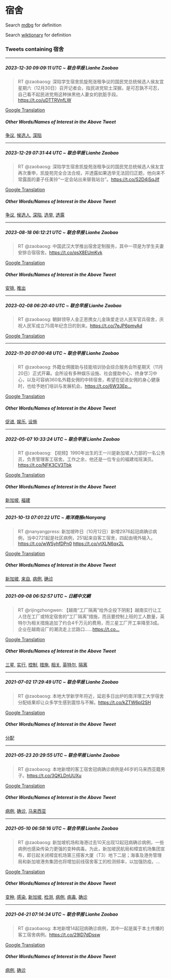 # 宿舍

Search [mdbg](https://www.mdbg.net/chinese/dictionary?page=worddict&wdrst=0&wdqb=宿舍) for definition

Search [wiktionary](https://en.wiktionary.org/wiki/宿舍) for definition

### Tweets containing 宿舍

___
##### 2023-12-30 09:09:11 UTC ~ 联合早报 Lianhe Zaobao
> RT @zaobaosg: 深陷学生宿舍凯旋苑涨租争议的国民党总统候选人侯友宜星期六（12月30日）召开记者会，指民进党软土深掘，是可忍孰不可忍， 自己看不起民进党用这种抹黑他人妻女的肮脏手段。https://t.co/uDTTRVnfLW

[Google Translation](https://translate.google.com/?hi=en&tab=TT&sl=zh-CN&tl=en&op=translate&text=RT+%40zaobaosg%3A+%E6%B7%B1%E9%99%B7%E5%AD%A6%E7%94%9F%E5%AE%BF%E8%88%8D%E5%87%AF%E6%97%8B%E8%8B%91%E6%B6%A8%E7%A7%9F%E4%BA%89%E8%AE%AE%E7%9A%84%E5%9B%BD%E6%B0%91%E5%85%9A%E6%80%BB%E7%BB%9F%E5%80%99%E9%80%89%E4%BA%BA%E4%BE%AF%E5%8F%8B%E5%AE%9C%E6%98%9F%E6%9C%9F%E5%85%AD%EF%BC%8812%E6%9C%8830%E6%97%A5%EF%BC%89%E5%8F%AC%E5%BC%80%E8%AE%B0%E8%80%85%E4%BC%9A%EF%BC%8C%E6%8C%87%E6%B0%91%E8%BF%9B%E5%85%9A%E8%BD%AF%E5%9C%9F%E6%B7%B1%E6%8E%98%EF%BC%8C%E6%98%AF%E5%8F%AF%E5%BF%8D%E5%AD%B0%E4%B8%8D%E5%8F%AF%E5%BF%8D%EF%BC%8C+%E8%87%AA%E5%B7%B1%E7%9C%8B%E4%B8%8D%E8%B5%B7%E6%B0%91%E8%BF%9B%E5%85%9A%E7%94%A8%E8%BF%99%E7%A7%8D%E6%8A%B9%E9%BB%91%E4%BB%96%E4%BA%BA%E5%A6%BB%E5%A5%B3%E7%9A%84%E8%82%AE%E8%84%8F%E6%89%8B%E6%AE%B5%E3%80%82https%3A%2F%2Ft.co%2FuDTTRVnfLW)
##### Other Words/Names of Interest in the Above Tweet
[争议](争议.md), [候选人](候选人.md), [深陷](深陷.md)
___
##### 2023-12-29 07:31:44 UTC ~ 联合早报 Lianhe Zaobao
> RT @zaobaosg: 深陷学生宿舍凯旋苑涨租争议的国民党总统候选人侯友宜再次重申，凯旋苑完全合法合规，并透露如果选举无法回归正题，他向来不常露面的妻子任美铃“一定会站出来替我站台”。https://t.co/S2D4jSqJIf

[Google Translation](https://translate.google.com/?hi=en&tab=TT&sl=zh-CN&tl=en&op=translate&text=RT+%40zaobaosg%3A+%E6%B7%B1%E9%99%B7%E5%AD%A6%E7%94%9F%E5%AE%BF%E8%88%8D%E5%87%AF%E6%97%8B%E8%8B%91%E6%B6%A8%E7%A7%9F%E4%BA%89%E8%AE%AE%E7%9A%84%E5%9B%BD%E6%B0%91%E5%85%9A%E6%80%BB%E7%BB%9F%E5%80%99%E9%80%89%E4%BA%BA%E4%BE%AF%E5%8F%8B%E5%AE%9C%E5%86%8D%E6%AC%A1%E9%87%8D%E7%94%B3%EF%BC%8C%E5%87%AF%E6%97%8B%E8%8B%91%E5%AE%8C%E5%85%A8%E5%90%88%E6%B3%95%E5%90%88%E8%A7%84%EF%BC%8C%E5%B9%B6%E9%80%8F%E9%9C%B2%E5%A6%82%E6%9E%9C%E9%80%89%E4%B8%BE%E6%97%A0%E6%B3%95%E5%9B%9E%E5%BD%92%E6%AD%A3%E9%A2%98%EF%BC%8C%E4%BB%96%E5%90%91%E6%9D%A5%E4%B8%8D%E5%B8%B8%E9%9C%B2%E9%9D%A2%E7%9A%84%E5%A6%BB%E5%AD%90%E4%BB%BB%E7%BE%8E%E9%93%83%E2%80%9C%E4%B8%80%E5%AE%9A%E4%BC%9A%E7%AB%99%E5%87%BA%E6%9D%A5%E6%9B%BF%E6%88%91%E7%AB%99%E5%8F%B0%E2%80%9D%E3%80%82https%3A%2F%2Ft.co%2FS2D4jSqJIf)
##### Other Words/Names of Interest in the Above Tweet
[争议](争议.md), [候选人](候选人.md), [深陷](深陷.md), [选举](选举.md), [透露](透露.md)
___
##### 2023-08-18 06:12:21 UTC ~ 联合早报 Lianhe Zaobao
> RT @zaobaosg: 中国武汉大学推出宿舍定制服务，其中一项是为学生夫妻安排合宿宿舍。https://t.co/qsX8EUmKvk

[Google Translation](https://translate.google.com/?hi=en&tab=TT&sl=zh-CN&tl=en&op=translate&text=RT+%40zaobaosg%3A+%E4%B8%AD%E5%9B%BD%E6%AD%A6%E6%B1%89%E5%A4%A7%E5%AD%A6%E6%8E%A8%E5%87%BA%E5%AE%BF%E8%88%8D%E5%AE%9A%E5%88%B6%E6%9C%8D%E5%8A%A1%EF%BC%8C%E5%85%B6%E4%B8%AD%E4%B8%80%E9%A1%B9%E6%98%AF%E4%B8%BA%E5%AD%A6%E7%94%9F%E5%A4%AB%E5%A6%BB%E5%AE%89%E6%8E%92%E5%90%88%E5%AE%BF%E5%AE%BF%E8%88%8D%E3%80%82https%3A%2F%2Ft.co%2FqsX8EUmKvk)
##### Other Words/Names of Interest in the Above Tweet
[安排](安排.md), [推出](推出.md)
___
##### 2023-02-08 06:20:40 UTC ~ 联合早报 Lianhe Zaobao
> RT @zaobaosg: 朝鲜领导人金正恩携女儿金珠爱走访人民军官兵宿舍，庆祝人民军成立75周年纪念日的到来。https://t.co/7eJP6pmyAd

[Google Translation](https://translate.google.com/?hi=en&tab=TT&sl=zh-CN&tl=en&op=translate&text=RT+%40zaobaosg%3A+%E6%9C%9D%E9%B2%9C%E9%A2%86%E5%AF%BC%E4%BA%BA%E9%87%91%E6%AD%A3%E6%81%A9%E6%90%BA%E5%A5%B3%E5%84%BF%E9%87%91%E7%8F%A0%E7%88%B1%E8%B5%B0%E8%AE%BF%E4%BA%BA%E6%B0%91%E5%86%9B%E5%AE%98%E5%85%B5%E5%AE%BF%E8%88%8D%EF%BC%8C%E5%BA%86%E7%A5%9D%E4%BA%BA%E6%B0%91%E5%86%9B%E6%88%90%E7%AB%8B75%E5%91%A8%E5%B9%B4%E7%BA%AA%E5%BF%B5%E6%97%A5%E7%9A%84%E5%88%B0%E6%9D%A5%E3%80%82https%3A%2F%2Ft.co%2F7eJP6pmyAd)
___
##### 2022-11-20 07:00:48 UTC ~ 联合早报 Lianhe Zaobao
> RT @zaobaosg: 外籍女佣援助与技能培训协会综合服务会所星期天（11月20日）正式开幕。会所设有多种娱乐设施、社会援助中心、终身学习中心，以及可容纳360名外籍女佣的中转宿舍，希望在促进女佣的身心健康时，也给予她们培训与发展机会。https://t.co/6W33Ep…

[Google Translation](https://translate.google.com/?hi=en&tab=TT&sl=zh-CN&tl=en&op=translate&text=RT+%40zaobaosg%3A+%E5%A4%96%E7%B1%8D%E5%A5%B3%E4%BD%A3%E6%8F%B4%E5%8A%A9%E4%B8%8E%E6%8A%80%E8%83%BD%E5%9F%B9%E8%AE%AD%E5%8D%8F%E4%BC%9A%E7%BB%BC%E5%90%88%E6%9C%8D%E5%8A%A1%E4%BC%9A%E6%89%80%E6%98%9F%E6%9C%9F%E5%A4%A9%EF%BC%8811%E6%9C%8820%E6%97%A5%EF%BC%89%E6%AD%A3%E5%BC%8F%E5%BC%80%E5%B9%95%E3%80%82%E4%BC%9A%E6%89%80%E8%AE%BE%E6%9C%89%E5%A4%9A%E7%A7%8D%E5%A8%B1%E4%B9%90%E8%AE%BE%E6%96%BD%E3%80%81%E7%A4%BE%E4%BC%9A%E6%8F%B4%E5%8A%A9%E4%B8%AD%E5%BF%83%E3%80%81%E7%BB%88%E8%BA%AB%E5%AD%A6%E4%B9%A0%E4%B8%AD%E5%BF%83%EF%BC%8C%E4%BB%A5%E5%8F%8A%E5%8F%AF%E5%AE%B9%E7%BA%B3360%E5%90%8D%E5%A4%96%E7%B1%8D%E5%A5%B3%E4%BD%A3%E7%9A%84%E4%B8%AD%E8%BD%AC%E5%AE%BF%E8%88%8D%EF%BC%8C%E5%B8%8C%E6%9C%9B%E5%9C%A8%E4%BF%83%E8%BF%9B%E5%A5%B3%E4%BD%A3%E7%9A%84%E8%BA%AB%E5%BF%83%E5%81%A5%E5%BA%B7%E6%97%B6%EF%BC%8C%E4%B9%9F%E7%BB%99%E4%BA%88%E5%A5%B9%E4%BB%AC%E5%9F%B9%E8%AE%AD%E4%B8%8E%E5%8F%91%E5%B1%95%E6%9C%BA%E4%BC%9A%E3%80%82https%3A%2F%2Ft.co%2F6W33Ep%E2%80%A6)
##### Other Words/Names of Interest in the Above Tweet
[促进](促进.md), [娱乐](娱乐.md), [设施](设施.md)
___
##### 2022-05-07 10:33:24 UTC ~ 联合早报 Lianhe Zaobao
> RT @zaobaosg: 【视频】1990年出生的王一川是新加坡人力部的一名公务员，负责管理客工宿舍。工作之余，他还是一位专业的福建戏班演员。 https://t.co/NFK3CV3Tbk

[Google Translation](https://translate.google.com/?hi=en&tab=TT&sl=zh-CN&tl=en&op=translate&text=RT+%40zaobaosg%3A+%E3%80%90%E8%A7%86%E9%A2%91%E3%80%911990%E5%B9%B4%E5%87%BA%E7%94%9F%E7%9A%84%E7%8E%8B%E4%B8%80%E5%B7%9D%E6%98%AF%E6%96%B0%E5%8A%A0%E5%9D%A1%E4%BA%BA%E5%8A%9B%E9%83%A8%E7%9A%84%E4%B8%80%E5%90%8D%E5%85%AC%E5%8A%A1%E5%91%98%EF%BC%8C%E8%B4%9F%E8%B4%A3%E7%AE%A1%E7%90%86%E5%AE%A2%E5%B7%A5%E5%AE%BF%E8%88%8D%E3%80%82%E5%B7%A5%E4%BD%9C%E4%B9%8B%E4%BD%99%EF%BC%8C%E4%BB%96%E8%BF%98%E6%98%AF%E4%B8%80%E4%BD%8D%E4%B8%93%E4%B8%9A%E7%9A%84%E7%A6%8F%E5%BB%BA%E6%88%8F%E7%8F%AD%E6%BC%94%E5%91%98%E3%80%82+https%3A%2F%2Ft.co%2FNFK3CV3Tbk)
##### Other Words/Names of Interest in the Above Tweet
[新加坡](新加坡.md), [福建](福建.md)
___
##### 2021-10-13 07:01:22 UTC ~ 南洋商报eNanyang
> RT @nanyangpress: 新加坡昨日（10月12日）新增2976起冠病确诊病例，当中2721起是社区病例，251起来自客工宿舍，四起由境外输入。 https://t.co/wWSyhfDPn0 https://t.co/vtXLN6qx2L

[Google Translation](https://translate.google.com/?hi=en&tab=TT&sl=zh-CN&tl=en&op=translate&text=RT+%40nanyangpress%3A+%E6%96%B0%E5%8A%A0%E5%9D%A1%E6%98%A8%E6%97%A5%EF%BC%8810%E6%9C%8812%E6%97%A5%EF%BC%89%E6%96%B0%E5%A2%9E2976%E8%B5%B7%E5%86%A0%E7%97%85%E7%A1%AE%E8%AF%8A%E7%97%85%E4%BE%8B%EF%BC%8C%E5%BD%93%E4%B8%AD2721%E8%B5%B7%E6%98%AF%E7%A4%BE%E5%8C%BA%E7%97%85%E4%BE%8B%EF%BC%8C251%E8%B5%B7%E6%9D%A5%E8%87%AA%E5%AE%A2%E5%B7%A5%E5%AE%BF%E8%88%8D%EF%BC%8C%E5%9B%9B%E8%B5%B7%E7%94%B1%E5%A2%83%E5%A4%96%E8%BE%93%E5%85%A5%E3%80%82+https%3A%2F%2Ft.co%2FwWSyhfDPn0+https%3A%2F%2Ft.co%2FvtXLN6qx2L)
##### Other Words/Names of Interest in the Above Tweet
[新加坡](新加坡.md), [来自](来自.md), [病例](病例.md), [确诊](确诊.md)
___
##### 2021-09-08 06:52:57 UTC ~ 日經中文網
> RT @rijingzhongwen: 【越南“工厂隔离”给外企投下阴影】越南实行让工人住在工厂或特定宿舍的“工厂隔离”措施，而且要控制上班的工人数量，英特尔为相关措施追加了约合4千万元的费用，而三星工厂开工率降至3成。企业在越南设厂的潮流走上岔路口……https://t.co…

[Google Translation](https://translate.google.com/?hi=en&tab=TT&sl=zh-CN&tl=en&op=translate&text=RT+%40rijingzhongwen%3A+%E3%80%90%E8%B6%8A%E5%8D%97%E2%80%9C%E5%B7%A5%E5%8E%82%E9%9A%94%E7%A6%BB%E2%80%9D%E7%BB%99%E5%A4%96%E4%BC%81%E6%8A%95%E4%B8%8B%E9%98%B4%E5%BD%B1%E3%80%91%E8%B6%8A%E5%8D%97%E5%AE%9E%E8%A1%8C%E8%AE%A9%E5%B7%A5%E4%BA%BA%E4%BD%8F%E5%9C%A8%E5%B7%A5%E5%8E%82%E6%88%96%E7%89%B9%E5%AE%9A%E5%AE%BF%E8%88%8D%E7%9A%84%E2%80%9C%E5%B7%A5%E5%8E%82%E9%9A%94%E7%A6%BB%E2%80%9D%E6%8E%AA%E6%96%BD%EF%BC%8C%E8%80%8C%E4%B8%94%E8%A6%81%E6%8E%A7%E5%88%B6%E4%B8%8A%E7%8F%AD%E7%9A%84%E5%B7%A5%E4%BA%BA%E6%95%B0%E9%87%8F%EF%BC%8C%E8%8B%B1%E7%89%B9%E5%B0%94%E4%B8%BA%E7%9B%B8%E5%85%B3%E6%8E%AA%E6%96%BD%E8%BF%BD%E5%8A%A0%E4%BA%86%E7%BA%A6%E5%90%884%E5%8D%83%E4%B8%87%E5%85%83%E7%9A%84%E8%B4%B9%E7%94%A8%EF%BC%8C%E8%80%8C%E4%B8%89%E6%98%9F%E5%B7%A5%E5%8E%82%E5%BC%80%E5%B7%A5%E7%8E%87%E9%99%8D%E8%87%B33%E6%88%90%E3%80%82%E4%BC%81%E4%B8%9A%E5%9C%A8%E8%B6%8A%E5%8D%97%E8%AE%BE%E5%8E%82%E7%9A%84%E6%BD%AE%E6%B5%81%E8%B5%B0%E4%B8%8A%E5%B2%94%E8%B7%AF%E5%8F%A3%E2%80%A6%E2%80%A6https%3A%2F%2Ft.co%E2%80%A6)
##### Other Words/Names of Interest in the Above Tweet
[三星](三星.md), [实行](实行.md), [控制](控制.md), [措施](措施.md), [相关](相关.md), [英特尔](英特尔.md), [隔离](隔离.md)
___
##### 2021-07-02 17:29:49 UTC ~ 联合早报 Lianhe Zaobao
> RT @zaobaosg: 本地大学新学年将近，延宕多日出炉的南洋理工大学宿舍分配结果却让众多学生感到震惊与不解。https://t.co/kZTW6pI2SH

[Google Translation](https://translate.google.com/?hi=en&tab=TT&sl=zh-CN&tl=en&op=translate&text=RT+%40zaobaosg%3A+%E6%9C%AC%E5%9C%B0%E5%A4%A7%E5%AD%A6%E6%96%B0%E5%AD%A6%E5%B9%B4%E5%B0%86%E8%BF%91%EF%BC%8C%E5%BB%B6%E5%AE%95%E5%A4%9A%E6%97%A5%E5%87%BA%E7%82%89%E7%9A%84%E5%8D%97%E6%B4%8B%E7%90%86%E5%B7%A5%E5%A4%A7%E5%AD%A6%E5%AE%BF%E8%88%8D%E5%88%86%E9%85%8D%E7%BB%93%E6%9E%9C%E5%8D%B4%E8%AE%A9%E4%BC%97%E5%A4%9A%E5%AD%A6%E7%94%9F%E6%84%9F%E5%88%B0%E9%9C%87%E6%83%8A%E4%B8%8E%E4%B8%8D%E8%A7%A3%E3%80%82https%3A%2F%2Ft.co%2FkZTW6pI2SH)
##### Other Words/Names of Interest in the Above Tweet
[分配](分配.md)
___
##### 2021-05-23 20:29:55 UTC ~ 联合早报 Lianhe Zaobao
> RT @zaobaosg: 本地新增的客工宿舍冠病确诊病例是46岁的马来西亚籍男子。https://t.co/3QKLDnUUXu

[Google Translation](https://translate.google.com/?hi=en&tab=TT&sl=zh-CN&tl=en&op=translate&text=RT+%40zaobaosg%3A+%E6%9C%AC%E5%9C%B0%E6%96%B0%E5%A2%9E%E7%9A%84%E5%AE%A2%E5%B7%A5%E5%AE%BF%E8%88%8D%E5%86%A0%E7%97%85%E7%A1%AE%E8%AF%8A%E7%97%85%E4%BE%8B%E6%98%AF46%E5%B2%81%E7%9A%84%E9%A9%AC%E6%9D%A5%E8%A5%BF%E4%BA%9A%E7%B1%8D%E7%94%B7%E5%AD%90%E3%80%82https%3A%2F%2Ft.co%2F3QKLDnUUXu)
##### Other Words/Names of Interest in the Above Tweet
[病例](病例.md), [确诊](确诊.md), [马来西亚](马来西亚.md)
___
##### 2021-05-10 06:58:16 UTC ~ 联合早报 Lianhe Zaobao
> RT @zaobaosg: 新加坡机场和海港过去10天出现12起冠病确诊病例，一些病例也感染传染力更强的变种病毒。为此，新加坡民航局和樟宜机场集团宣布，即日起关闭樟宜机场第三搭客大厦（T3）地下二层；海事及港务管理局和新加坡港务集团也将增加前线宿舍客工的检测频率，以加强防疫。…

[Google Translation](https://translate.google.com/?hi=en&tab=TT&sl=zh-CN&tl=en&op=translate&text=RT+%40zaobaosg%3A+%E6%96%B0%E5%8A%A0%E5%9D%A1%E6%9C%BA%E5%9C%BA%E5%92%8C%E6%B5%B7%E6%B8%AF%E8%BF%87%E5%8E%BB10%E5%A4%A9%E5%87%BA%E7%8E%B012%E8%B5%B7%E5%86%A0%E7%97%85%E7%A1%AE%E8%AF%8A%E7%97%85%E4%BE%8B%EF%BC%8C%E4%B8%80%E4%BA%9B%E7%97%85%E4%BE%8B%E4%B9%9F%E6%84%9F%E6%9F%93%E4%BC%A0%E6%9F%93%E5%8A%9B%E6%9B%B4%E5%BC%BA%E7%9A%84%E5%8F%98%E7%A7%8D%E7%97%85%E6%AF%92%E3%80%82%E4%B8%BA%E6%AD%A4%EF%BC%8C%E6%96%B0%E5%8A%A0%E5%9D%A1%E6%B0%91%E8%88%AA%E5%B1%80%E5%92%8C%E6%A8%9F%E5%AE%9C%E6%9C%BA%E5%9C%BA%E9%9B%86%E5%9B%A2%E5%AE%A3%E5%B8%83%EF%BC%8C%E5%8D%B3%E6%97%A5%E8%B5%B7%E5%85%B3%E9%97%AD%E6%A8%9F%E5%AE%9C%E6%9C%BA%E5%9C%BA%E7%AC%AC%E4%B8%89%E6%90%AD%E5%AE%A2%E5%A4%A7%E5%8E%A6%EF%BC%88T3%EF%BC%89%E5%9C%B0%E4%B8%8B%E4%BA%8C%E5%B1%82%EF%BC%9B%E6%B5%B7%E4%BA%8B%E5%8F%8A%E6%B8%AF%E5%8A%A1%E7%AE%A1%E7%90%86%E5%B1%80%E5%92%8C%E6%96%B0%E5%8A%A0%E5%9D%A1%E6%B8%AF%E5%8A%A1%E9%9B%86%E5%9B%A2%E4%B9%9F%E5%B0%86%E5%A2%9E%E5%8A%A0%E5%89%8D%E7%BA%BF%E5%AE%BF%E8%88%8D%E5%AE%A2%E5%B7%A5%E7%9A%84%E6%A3%80%E6%B5%8B%E9%A2%91%E7%8E%87%EF%BC%8C%E4%BB%A5%E5%8A%A0%E5%BC%BA%E9%98%B2%E7%96%AB%E3%80%82%E2%80%A6)
##### Other Words/Names of Interest in the Above Tweet
[变种](变种.md), [感染](感染.md), [新加坡](新加坡.md), [检测](检测.md), [病例](病例.md), [病毒](病毒.md), [确诊](确诊.md)
___
##### 2021-04-21 07:14:34 UTC ~ 联合早报 Lianhe Zaobao
> RT @zaobaosg: 本地新增14起冠病确诊病例，其中一起是属于本土传播的客工宿舍病例。https://t.co/29lD7dDssw

[Google Translation](https://translate.google.com/?hi=en&tab=TT&sl=zh-CN&tl=en&op=translate&text=RT+%40zaobaosg%3A+%E6%9C%AC%E5%9C%B0%E6%96%B0%E5%A2%9E14%E8%B5%B7%E5%86%A0%E7%97%85%E7%A1%AE%E8%AF%8A%E7%97%85%E4%BE%8B%EF%BC%8C%E5%85%B6%E4%B8%AD%E4%B8%80%E8%B5%B7%E6%98%AF%E5%B1%9E%E4%BA%8E%E6%9C%AC%E5%9C%9F%E4%BC%A0%E6%92%AD%E7%9A%84%E5%AE%A2%E5%B7%A5%E5%AE%BF%E8%88%8D%E7%97%85%E4%BE%8B%E3%80%82https%3A%2F%2Ft.co%2F29lD7dDssw)
##### Other Words/Names of Interest in the Above Tweet
[病例](病例.md), [确诊](确诊.md)
